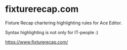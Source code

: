 # fixturerecap.com
Fixture Recap chartering highlighting rules for Ace Editor.

Syntax highlighting is not only for IT-people :)

https://www.fixturerecap.com/
